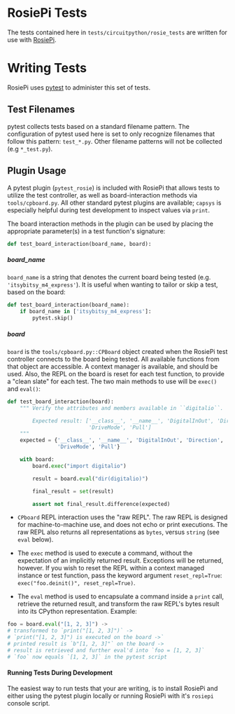 # RosiePi Tests

The tests contained here in `tests/circuitpython/rosie_tests` are written for use with [RosiePi](https://github.com/physaCI/RosiePi).

# Writing Tests

RosiePi uses [pytest](https://github.com/pytest-dev/pytest/) to administer this set of tests.

## Test Filenames

pytest collects tests based on a standard filename pattern. The configuration of pytest used here is set to only recognize filenames that follow this pattern: `test_*.py`. Other filename patterns will not be collected (e.g `*_test.py`).

## Plugin Usage

A pytest plugin (`pytest_rosie`) is included with RosiePi that allows tests to utilize the test controller, as well as board-interaction methods via `tools/cpboard.py`. All other standard pytest plugins are available; `capsys` is especially helpful during test development to inspect values via `print`.

The board interaction methods in the plugin can be used by placing the appropriate parameter(s) in a test function's signature:

```python
def test_board_interaction(board_name, board):
```

##### board_name
`board_name` is a string that denotes the current board being tested (e.g. `'itsybitsy_m4_express'`). It is useful when wanting to tailor or skip a test, based on the board:

```python
def test_board_interaction(board_name):
    if board_name in ['itsybitsy_m4_express']:
        pytest.skip()
```

##### board
`board` is the `tools/cpboard.py::CPBoard` object created when the RosiePi test controller connects to the board being tested. All available functions from that object are accessible. A context manager is available, and should be used. Also, the REPL on the board is reset for each test function, to provide a "clean slate" for each test. The two main methods to use will be `exec()` and `eval()`:

```python
def test_board_interaction(board):
    """ Verify the attributes and members available in ``digitalio``.

        Expected result: ['__class__', '__name__', 'DigitalInOut', 'Direction',
                          'DriveMode', 'Pull']
    """
    expected = {'__class__', '__name__', 'DigitalInOut', 'Direction',
                'DriveMode', 'Pull'}

    with board:
        board.exec("import digitalio")

        result = board.eval("dir(digitalio)")

        final_result = set(result)

        assert not final_result.difference(expected)
```

- `CPboard` REPL interaction uses the "raw REPL". The raw REPL is designed for machine-to-machine use, and does not echo or print executions. The raw REPL also returns all representations as `bytes`, versus `string` (see `eval` below).

- The `exec` method is used to execute a command, without the expectation of an implicitly returned result. Exceptions will be returned, however. If you wish to reset the REPL within a context managed instance or test function, pass the keyword argument `reset_repl=True`: `exec("foo.deinit()", reset_repl=True)`.

- The `eval` method is used to encapsulate a command inside a `print` call, retrieve the returned result, and transform the raw REPL's bytes result into its CPython representation. Example:
```python
foo = board.eval("[1, 2, 3]") ->
# transformed to `print("[1, 2, 3]")` ->
# `print("[1, 2, 3]") is executed on the board ->`
# printed result is `b"[1, 2, 3]"` on the board ->
# result is retrieved and further eval'd into `foo = [1, 2, 3]`
# `foo` now equals `[1, 2, 3]` in the pytest script
```

#### Running Tests During Development
The easiest way to run tests that your are writing, is to install RosiePi and either using the pytest plugin locally or running RosiePi with it's `rosiepi` console script.
